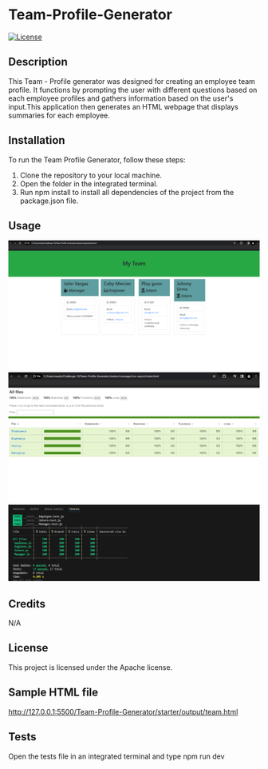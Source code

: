 # Team-Profile-Generator

[![License](https://img.shields.io/badge/License-Apache_2.0-blue.svg)](https://opensource.org/licenses/Apache-2.0)


## Description
This Team - Profile generator was designed for creating an employee team profile. It functions by prompting the user with different questions based on each employee profiles and gathers information based on the user's input.This application then generates an HTML webpage that displays summaries for each employee.


## Installation
To run the Team Profile Generator, follow these steps:

1. Clone the repository to your local machine.
2. Open the folder in the integrated terminal.
3. Run npm install to install all dependencies of the project from the package.json file.


## Usage
![To use this profile generator, open the index.js file in the integrated terminal, type node index.js and answer the questions that are prompted](./starter/Images/Screenshot%202024-02-28%20230352.png)
![test sheet](./starter/Images/Screenshot%202024-02-28%20233851.png)
![test sheet 2](./starter/Images/Screenshot%202024-02-28%20233733.png)


## Credits
N/A


## License
This project is licensed under the Apache license.


## Sample HTML file 
http://127.0.0.1:5500/Team-Profile-Generator/starter/output/team.html


## Tests
Open the tests file in an integrated terminal and type npm run dev

